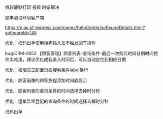 帆软静默打印 报错 时娟解决

顺丰测试环境客户端

https://qiao.sf-express.com/pages/helpCenter/softwareDetails.html?softwareId=145



优化：扫码出单使用搜狗输入法不触发回车操作

bug:CRM-2652    【顾客管理】顾客列表-查询条件-最后一次购买时间日期时间控件太难用，建议优化成我录入时间后，可以自动定位到相应日期

优化：权限员工配置页面搜索条件label换行



优化：顾客画像的顾客旅程添加时间戳显示

优化：顾客列表的查询条件的时间选择去掉时分秒

优化：运单异常登记的查询条件的时间选择去掉时分秒





扫码出单

​                              